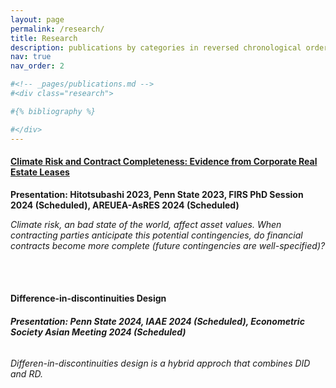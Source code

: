 ```yaml
---
layout: page
permalink: /research/
title: Research
description: publications by categories in reversed chronological order. generated by jekyll-scholar.
nav: true
nav_order: 2

#<!-- _pages/publications.md -->
#<div class="research">

#{% bibliography %}

#</div>
---
```


#### [**Climate Risk and Contract Completeness: Evidence from Corporate Real Estate Leases**](http://reddit.com)

**Presentation: Hitotsubashi 2023, Penn State 2023, FIRS PhD Session 2024 (Scheduled), AREUEA-AsRES 2024 (Scheduled)**

*Climate risk, an bad state of the world, affect asset values. When contracting parties anticipate this potential contingencies, do financial contracts become more complete (future contingencies are well-specified)?*

<br><br>

#### **Difference-in-discontinuities Design**

###### **Presentation: Penn State 2024, IAAE 2024 (Scheduled), Econometric Society Asian Meeting 2024 (Scheduled)**

*Differen-in-discontinuities design is a hybrid approch that combines DID and RD.*
